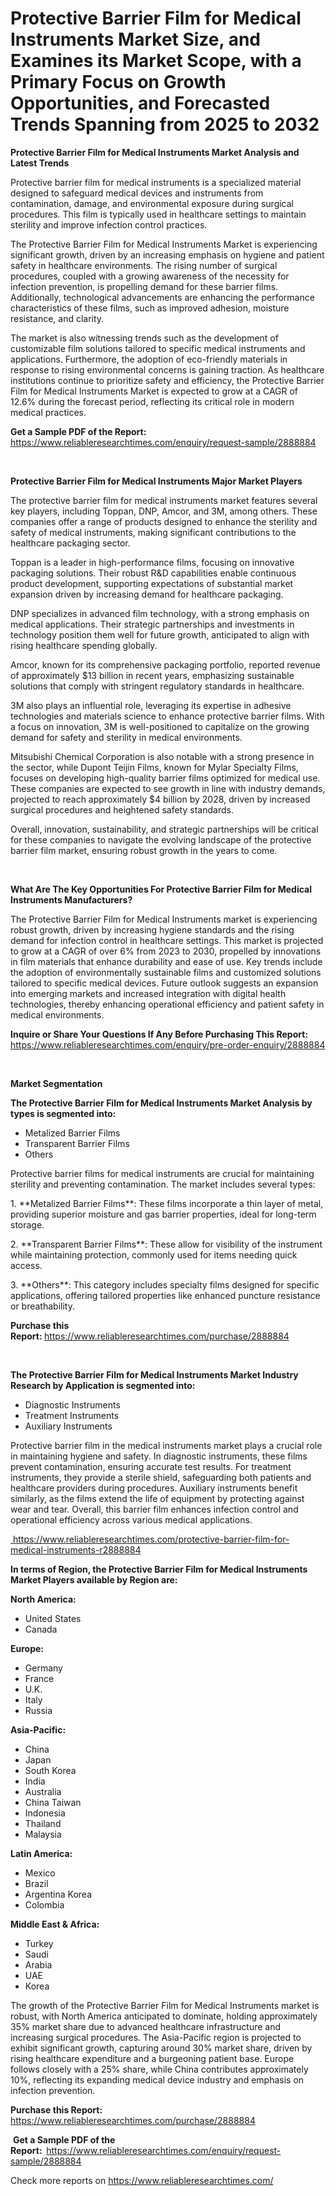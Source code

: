 <p><h1>Protective Barrier Film for Medical Instruments Market Size, and Examines its Market Scope, with a Primary Focus on Growth Opportunities, and Forecasted Trends Spanning from 2025 to 2032</h1></p><p><strong>Protective Barrier Film for Medical Instruments Market Analysis and Latest Trends</strong></p>
<p><p>Protective barrier film for medical instruments is a specialized material designed to safeguard medical devices and instruments from contamination, damage, and environmental exposure during surgical procedures. This film is typically used in healthcare settings to maintain sterility and improve infection control practices.</p><p>The Protective Barrier Film for Medical Instruments Market is experiencing significant growth, driven by an increasing emphasis on hygiene and patient safety in healthcare environments. The rising number of surgical procedures, coupled with a growing awareness of the necessity for infection prevention, is propelling demand for these barrier films. Additionally, technological advancements are enhancing the performance characteristics of these films, such as improved adhesion, moisture resistance, and clarity.</p><p>The market is also witnessing trends such as the development of customizable film solutions tailored to specific medical instruments and applications. Furthermore, the adoption of eco-friendly materials in response to rising environmental concerns is gaining traction. As healthcare institutions continue to prioritize safety and efficiency, the Protective Barrier Film for Medical Instruments Market is expected to grow at a CAGR of 12.6% during the forecast period, reflecting its critical role in modern medical practices.</p></p>
<p><strong>Get a Sample PDF of the Report:&nbsp;</strong> <a href="https://www.reliableresearchtimes.com/enquiry/request-sample/2888884?utm_campaign=2638&utm_medium=2&utm_source=Github&utm_content=ia&utm_term=14032025&utm_id=protective-barrier-film-for-medical-instruments">https://www.reliableresearchtimes.com/enquiry/request-sample/2888884</a></p>
<p>&nbsp;</p>
<p><strong>Protective Barrier Film for Medical Instruments Major Market Players</strong></p>
<p><p>The protective barrier film for medical instruments market features several key players, including Toppan, DNP, Amcor, and 3M, among others. These companies offer a range of products designed to enhance the sterility and safety of medical instruments, making significant contributions to the healthcare packaging sector.</p><p>Toppan is a leader in high-performance films, focusing on innovative packaging solutions. Their robust R&D capabilities enable continuous product development, supporting expectations of substantial market expansion driven by increasing demand for healthcare packaging.</p><p>DNP specializes in advanced film technology, with a strong emphasis on medical applications. Their strategic partnerships and investments in technology position them well for future growth, anticipated to align with rising healthcare spending globally.</p><p>Amcor, known for its comprehensive packaging portfolio, reported revenue of approximately $13 billion in recent years, emphasizing sustainable solutions that comply with stringent regulatory standards in healthcare.</p><p>3M also plays an influential role, leveraging its expertise in adhesive technologies and materials science to enhance protective barrier films. With a focus on innovation, 3M is well-positioned to capitalize on the growing demand for safety and sterility in medical environments.</p><p>Mitsubishi Chemical Corporation is also notable with a strong presence in the sector, while Dupont Teijin Films, known for Mylar Specialty Films, focuses on developing high-quality barrier films optimized for medical use. These companies are expected to see growth in line with industry demands, projected to reach approximately $4 billion by 2028, driven by increased surgical procedures and heightened safety standards.</p><p>Overall, innovation, sustainability, and strategic partnerships will be critical for these companies to navigate the evolving landscape of the protective barrier film market, ensuring robust growth in the years to come.</p></p>
<p>&nbsp;</p>
<p><strong>What Are The Key Opportunities For Protective Barrier Film for Medical Instruments Manufacturers?</strong></p>
<p><p>The Protective Barrier Film for Medical Instruments market is experiencing robust growth, driven by increasing hygiene standards and the rising demand for infection control in healthcare settings. This market is projected to grow at a CAGR of over 6% from 2023 to 2030, propelled by innovations in film materials that enhance durability and ease of use. Key trends include the adoption of environmentally sustainable films and customized solutions tailored to specific medical devices. Future outlook suggests an expansion into emerging markets and increased integration with digital health technologies, thereby enhancing operational efficiency and patient safety in medical environments.</p></p>
<p><strong>Inquire or Share Your Questions If Any Before Purchasing This Report:</strong> <a href="https://www.reliableresearchtimes.com/enquiry/pre-order-enquiry/2888884?utm_campaign=2638&utm_medium=2&utm_source=Github&utm_content=ia&utm_term=14032025&utm_id=protective-barrier-film-for-medical-instruments">https://www.reliableresearchtimes.com/enquiry/pre-order-enquiry/2888884</a></p>
<p>&nbsp;</p>
<p><strong>Market Segmentation</strong></p>
<p><strong>The Protective Barrier Film for Medical Instruments Market Analysis by types is segmented into:</strong></p>
<p><ul><li>Metalized Barrier Films</li><li>Transparent Barrier Films</li><li>Others</li></ul></p>
<p><p>Protective barrier films for medical instruments are crucial for maintaining sterility and preventing contamination. The market includes several types: </p><p>1. **Metalized Barrier Films**: These films incorporate a thin layer of metal, providing superior moisture and gas barrier properties, ideal for long-term storage.</p><p>   </p><p>2. **Transparent Barrier Films**: These allow for visibility of the instrument while maintaining protection, commonly used for items needing quick access.</p><p>3. **Others**: This category includes specialty films designed for specific applications, offering tailored properties like enhanced puncture resistance or breathability.</p></p>
<p><strong>Purchase this Report:&nbsp;</strong><a href="https://www.reliableresearchtimes.com/purchase/2888884?utm_campaign=2638&utm_medium=2&utm_source=Github&utm_content=ia&utm_term=14032025&utm_id=protective-barrier-film-for-medical-instruments">https://www.reliableresearchtimes.com/purchase/2888884</a></p>
<p>&nbsp;</p>
<p><strong>The Protective Barrier Film for Medical Instruments Market Industry Research by Application is segmented into:</strong></p>
<p><ul><li>Diagnostic Instruments</li><li>Treatment Instruments</li><li>Auxiliary Instruments</li></ul></p>
<p><p>Protective barrier film in the medical instruments market plays a crucial role in maintaining hygiene and safety. In diagnostic instruments, these films prevent contamination, ensuring accurate test results. For treatment instruments, they provide a sterile shield, safeguarding both patients and healthcare providers during procedures. Auxiliary instruments benefit similarly, as the films extend the life of equipment by protecting against wear and tear. Overall, this barrier film enhances infection control and operational efficiency across various medical applications.</p></p>
<p><a href="https://www.reliableresearchtimes.com/protective-barrier-film-for-medical-instruments-r2888884?utm_campaign=2638&utm_medium=2&utm_source=Github&utm_content=ia&utm_term=14032025&utm_id=protective-barrier-film-for-medical-instruments">&nbsp;https://www.reliableresearchtimes.com/protective-barrier-film-for-medical-instruments-r2888884</a></p>
<p><strong>In terms of Region, the Protective Barrier Film for Medical Instruments Market Players available by Region are:</strong></p>
<p>
    <p> <strong> North America: </strong>
        <ul>
            <li>United States</li>
            <li>Canada</li>
        </ul>
        </p> 
    <p> <strong> Europe: </strong>
        <ul>
            <li>Germany</li>
            <li>France</li>
            <li>U.K.</li>
            <li>Italy</li>
            <li>Russia</li>
        </ul>
        </p> 
    <p> <strong> Asia-Pacific: </strong>
        <ul>
            <li>China</li>
            <li>Japan</li>
            <li>South Korea</li>
            <li>India</li>
            <li>Australia</li>
            <li>China Taiwan</li>
            <li>Indonesia</li>
            <li>Thailand</li>
            <li>Malaysia</li>
        </ul>
        </p> 
    <p> <strong> Latin America: </strong>
        <ul>
            <li>Mexico</li>
            <li>Brazil</li>
            <li>Argentina Korea</li>
            <li>Colombia</li>
        </ul>
        </p> 
    <p> <strong> Middle East & Africa: </strong>
        <ul>
            <li>Turkey</li>
            <li>Saudi</li>
            <li>Arabia</li>
            <li>UAE</li>
            <li>Korea</li>
        </ul>
    </p>
    </p>
<p><p>The growth of the Protective Barrier Film for Medical Instruments market is robust, with North America anticipated to dominate, holding approximately 35% market share due to advanced healthcare infrastructure and increasing surgical procedures. The Asia-Pacific region is projected to exhibit significant growth, capturing around 30% market share, driven by rising healthcare expenditure and a burgeoning patient base. Europe follows closely with a 25% share, while China contributes approximately 10%, reflecting its expanding medical device industry and emphasis on infection prevention.</p></p>
<p><strong>Purchase this Report: </strong><a href="https://www.reliableresearchtimes.com/purchase/2888884?utm_campaign=2638&utm_medium=2&utm_source=Github&utm_content=ia&utm_term=14032025&utm_id=protective-barrier-film-for-medical-instruments">https://www.reliableresearchtimes.com/purchase/2888884</a></p>
<p>&nbsp;<strong>Get a Sample PDF of the Report:&nbsp;&nbsp;</strong><a href="https://www.reliableresearchtimes.com/enquiry/request-sample/2888884?utm_campaign=2638&utm_medium=2&utm_source=Github&utm_content=ia&utm_term=14032025&utm_id=protective-barrier-film-for-medical-instruments">https://www.reliableresearchtimes.com/enquiry/request-sample/2888884</a></p>
<p><strong></strong></p>
<p>Check more reports on <a href="https://www.reliableresearchtimes.com/?utm_campaign=2638&utm_medium=2&utm_source=Github&utm_content=ia&utm_term=14032025&utm_id=protective-barrier-film-for-medical-instruments">https://www.reliableresearchtimes.com/</a></p>